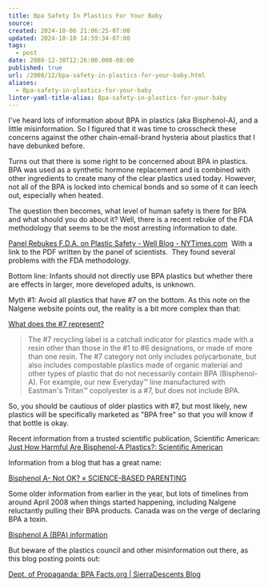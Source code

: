 ```yaml
---
title: Bpa Safety In Plastics For Your Baby
source: 
created: 2024-10-06 21:06:25-07:00
updated: 2024-10-10 14:59:34-07:00
tags:
  - post
date: 2008-12-30T12:26:00.000-08:00
published: true
url: /2008/12/bpa-safety-in-plastics-for-your-baby.html
aliases:
  - Bpa-safety-in-plastics-for-your-baby
linter-yaml-title-alias: Bpa-safety-in-plastics-for-your-baby
---
```



I've heard lots of information about BPA in plastics (aka Bisphenol-A), and a little misinformation. So I figured that it was time to crosscheck these concerns against the other chain-email-brand hysteria about plastics that I have debunked before.  
  
Turns out that there is some right to be concerned about BPA in plastics. BPA was used as a synthetic hormone replacement and is combined with other ingredients to create many of the clear plastics used today. However, not all of the BPA is locked into chemical bonds and so some of it can leech out, especially when heated.  
  
The question then becomes, what level of human safety is there for BPA and what should you do about it? Well, there is a recent rebuke of the FDA methodology that seems to be the most arresting information to date.  
  
[Panel Rebukes F.D.A. on Plastic Safety - Well Blog - NYTimes.com](https://well.blogs.nytimes.com/2008/10/29/panel-rebukes-fda-on-plastic-safety/)  With a link to the PDF written by the panel of scientists.  They found several problems with the FDA methodology.  
  
Bottom line: Infants should not directly use BPA plastics but whether there are effects in larger, more developed adults, is unknown.  
  
Myth #1: Avoid all plastics that have #7 on the bottom. As this note on the Nalgene website points out, the reality is a bit more complex than that:  
  
[What does the #7 represent?](https://www.nalgene-outdoor.com/technical/recycle_code7.html)  
  

> The #7 recycling label is a catchall indicator for plastics made with a resin other than those in the #1 to #6 designations, or made of more than one resin. The #7 category not only includes polycarbonate, but also includes compostable plastics made of organic material and other types of plastic that do not necessarily contain BPA (Bisphenol-A). For example, our new Everyday™ line manufactured with Eastman's Tritan™ copolyester is a #7, but does not include BPA.

  
  
So, you should be cautious of older plastics with #7, but most likely, new plastics will be specifically marketed as "BPA free" so that you will know if that bottle is okay.  
  
Recent information from a trusted scientific publication, Scientific American:  
[Just How Harmful Are Bisphenol-A Plastics?: Scientific American](https://www.sciam.com/article.cfm?id=just-how-harmful-are-bisphenol-a-plastics)  
  
Information from a blog that has a great name:  
  
[Bisphenol A- Not OK? « SCIENCE-BASED PARENTING](https://skepticdad.wordpress.com/2008/04/16/bisphenol-a-not-ok/)  
  
Some older information from earlier in the year, but lots of timelines from around April 2008 when things started happening, including Nalgene reluctantly pulling their BPA products. Canada was on the verge of declaring BPA a toxin.  
  
[Bisphenol A (BPA) information](https://www.cspinet.org/nah/bpa.html)  
  
But beware of the plastics council and other misinformation out there, as this blog posting points out:  
  
[Dept. of Propaganda: BPA Facts.org | SierraDescents Blog](https://www.sierradescents.com/blog/2008/08/07/dept-of-propaganda-bpa-facts.html)